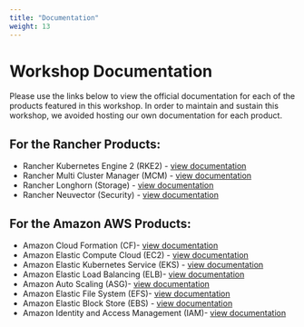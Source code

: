 ```yaml
---
title: "Documentation"
weight: 13
---
```


# Workshop Documentation

Please use the links below to view the official documentation for each of the products featured in this workshop. In order to maintain and sustain this workshop, we avoided hosting our own documentation for each product.

## For the  Rancher Products:
* Rancher Kubernetes Engine 2 (RKE2) - [view documentation](https://docs.rke2.io)
* Rancher Multi Cluster Manager (MCM) - [view documentation](https://ranchermanager.docs.rancher.com)
* Rancher Longhorn (Storage) - [view documentation](https://docs.longhorn.io)
* Rancher Neuvector (Security) - [view documentation](https://open-docs.neuvector.com)

## For the Amazon AWS Products:
* Amazon Cloud Formation (CF)- [view documentation](https://docs.aws.amazon.com/cloudformation)
* Amazon Elastic Compute Cloud (EC2) - [view documentation](https://docs.aws.amazon.com/ec2)
* Amazon Elastic Kubernetes Service (EKS) - [view documentation](https://docs.aws.amazon.com/eks)
* Amazon Elastic Load Balancing (ELB)- [view documentation](https://docs.aws.amazon.com/elasticloadbalancing)
* Amazon Auto Scaling (ASG)- [view documentation](https://docs.aws.amazon.com/autoscaling)
* Amazon Elastic File System (EFS)- [view documentation](https://docs.aws.amazon.com/efs)
* Amazon Elastic Block Store (EBS) - [view documentation](https://docs.aws.amazon.com/ebs)
* Amazon Identity and Access Management (IAM)- [view documentation](https://docs.aws.amazon.com/iam)
